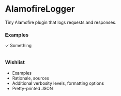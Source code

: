 # AlamofireLogger

Tiny Alamofire plugin that logs requests and responses.

### Examples

✓ Something

```swift
```

### Wishlist

- Examples
- Rationale, sources
- Additional verbosity levels, formatting options
- Pretty-printed JSON
